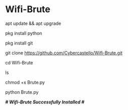 # Wifi-Brute

 apt update && apt upgrade

 pkg install python

 pkg install git

 git clone https://github.com/Cybercastello/Wifi-Brute.git

 cd Wifi-Brute

 ls

 chmod +x Brute.py

 python Brute.py



***# Wifi-Brute Successfully Installed #***
